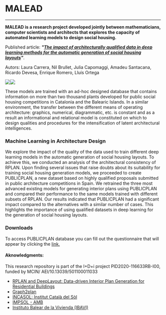 # MALEAD

------------


**MALEAD is a research project developed jointly between mathematicians, computer scientists and architects that explores the capacity of automated learning models to design social housing.**



 Published article:  ***"[The impact of architecturally qualified data in deep learning methods for the automatic generation of social housing layouts](https://www.sciencedirect.com/science/article/pii/S0926580523004983?via%3Dihub")"***.


Autors: Laura Carrera, Nil Brullet, Julia Capomaggi, Amadeu Santacana, Ricardo Devesa, Enrique Romero, Lluís Ortega

[![](https://ibb.co/0BgVwpY)](https://ibb.co/0BgVwpY)[![](https://i.ibb.co/q0tFZLm/Proto-entrenaments.jpg)](https://i.ibb.co/q0tFZLm/Proto-entrenaments.jpg)



These models are trained with an ad-hoc designed database that contains information on more than two thousand plants developed for public social housing competitions in Catalonia and the Balearic Islands. In a similar environment, the transfer between the different means of operating architecture: graphics, numerical, diagrammatic, etc. is constant and as a result an informational and relational model is constituted on which to design qualities and procedures for the intensification of latent architectural intelligences.



### Machine Learning in Architecture Design 
We explore the impact of the quality of the data used to train different deep learning
models in the automatic generation of social housing layouts. To achieve this, we
conducted an analysis of the architectural consistency of RPLAN. Upon finding several
issues that raise doubts about its suitability for training social housing generation
models, we proceeded to create PUBLICPLAN, a new dataset based on highly
qualified proposals submitted in public architecture competitions in Spain. We
retrained the three most advanced existing models for generating interior plans using
PUBLICPLAN and compared their performance to the same models trained with
different subsets of RPLAN. Our results indicated that PUBLICPLAN had a significant
impact compared to the alternatives with a similar number of cases. This highlights the
importance of using qualified datasets in deep learning for the generation of social
housing layouts.


### Downloads
To access PUBLICPLAN database you can fill out the questionnaire that will appear by clicking the  [link.](https://docs.google.com/forms/d/e/1FAIpQLScrl9DoCP2iUBBPyj8OoZ196EI4VhkON42Gu_V9PgtVPVN0dA/viewform?usp=pp_url "link")
#### Aknowledgments:
This research repository is part of the I+D+i project PID2020-116633RB-I00, funded by MCIN/ AEI/10.13039/501100011033
- [RPLAN and DeepLayout: Data-driven Interior Plan Generation for Residential Buildings](http://staff.ustc.edu.cn/~fuxm/projects/DeepLayout/index.html "RPLAN and DeepLayout: Data-driven Interior Plan Generation for Residential Buildings")
- [Graph2plan](https://github.com/HanHan55/Graph2plan "Graph2plan")
- [INCASOL: Institut Català del Sòl](https://incasol.gencat.cat/es/inici/index.html "INCASOL: Institut Català del Sòl")
- [IMPSOL - AMB](https://www.amb.cat/s/es/web/habitatge/impsol.html "IMPSOL -Àrea Metropolitana de Barcelona")
- [Instituto Balear de la Vivienda (IBAVI)](https://www.caib.es/webgoib/es/instituto-balear-de-la-vivienda-ibavi- "Instituto Balear de la Vivienda (IBAVI)")
